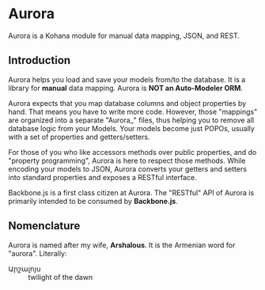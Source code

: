 # Aurora

Aurora is a Kohana module for manual data mapping, JSON, and REST.

## Introduction

Aurora helps you load and save your models from/to the database. It is a library
for **manual** data mapping. Aurora is **NOT an Auto-Modeler ORM**.

Aurora expects that you map database columns and object properties by hand. That
means you have to write more code. However, those "mappings" are organized into
a separate "Aurora_" files, thus helping you to remove all database logic from
your Models. Your models become just POPOs, usually with a set of properties and
getters/setters.

For those of you who like accessors methods over public properties, and do
"property programming", Aurora is here to respect those methods. While encoding
your models to JSON, Aurora converts your getters and setters into standard
properties and exposes a RESTful interface.

Backbone.js is a first class citizen at Aurora. The "RESTful" API of Aurora is
primarily intended to be consumed by **Backbone.js**.

Nomenclature
---------------

Aurora is named after my wife, **Arshalous**. It is the Armenian word for
"aurora". Literally:
<dl>
  <dt>Արշալոյս</dt>
  <dd>twilight of the dawn</dd>
</dl>
